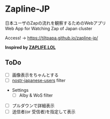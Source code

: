 # Zapline-JP

日本ユーザのZapの流れを観察するためのWebアプリ  
Web App for Watching Zap of Japan cluster

Access! → https://tiltpapa.github.io/zapline-jp/

**Inspired by [ZAPLIFE.LOL](https://zaplife.lol)**

## ToDo
- [ ] 画像表示をちゃんとする
- [ ] [nostr-japanese-users](https://github.com/SnowCait/nostr-japanese-users) filter
- Settings
  - [ ] Alby & WoS filter
- [ ] プルダウンで詳細表示
- [ ] 送信者(or 受信者)を指定して表示
